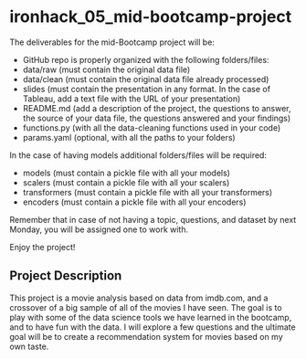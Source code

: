 # ironhack_05_mid-bootcamp-project

The deliverables for the mid-Bootcamp project will be:

- GitHub repo is properly organized with the following folders/files:
- data/raw (must contain the original data file)
- data/clean (must contain the original data file already processed)
- slides (must contain the presentation in any format. In the case of Tableau, add a text file with the URL of your presentation)
- README.md (add a description of the project, the questions to answer, the source of your data file, the questions answered and your findings)
- functions.py (with all the data-cleaning functions used in your code)
- params.yaml (optional, with all the paths to your folders)

In the case of having models additional folders/files will be required:

- models (must contain a pickle file with all your models)
- scalers (must contain a pickle file with all your scalers)
- transformers (must contain a pickle file with all your transformers)
- encoders (must contain a pickle file with all your encoders)

Remember that in case of not having a topic, questions, and dataset by next Monday, you will be assigned one to work with.

Enjoy the project!


## Project Description

This project is a movie analysis based on data from imdb.com, and a crossover of a big sample of all of the movies I have seen. 
The goal is to play with some of the data science tools we have learned in the bootcamp, and to have fun with the data. 
I will explore a few questions and the ultimate goal will be to create a recommendation system for movies based on my own taste.
